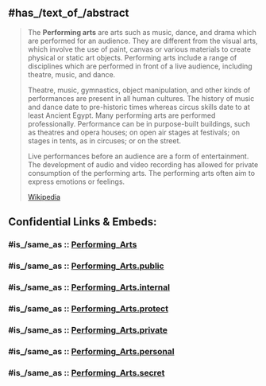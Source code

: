 

## #has_/text_of_/abstract 

> The **Performing arts** are arts such as music, dance, and drama which are performed for an audience. They are different from the visual arts, which involve the use of paint, canvas or various materials to create physical or static art objects. Performing arts include a range of disciplines which are performed in front of a live audience, including theatre, music, and dance.
>
> Theatre, music, gymnastics, object manipulation, and other kinds of performances are present in all human cultures. The history of music and dance date to pre-historic times whereas circus skills date to at least Ancient Egypt. Many performing arts are performed professionally. Performance can be in purpose-built buildings, such as theatres and opera houses; on open air stages at festivals; on stages in tents, as in circuses; or on the street.
>
> Live performances before an audience are a form of entertainment. The development of audio and video recording has allowed for private consumption of the performing arts. The performing arts often aim to express emotions or feelings.
>
> [Wikipedia](https://en.wikipedia.org/wiki/Performing%20arts) 


## Confidential Links & Embeds: 

### #is_/same_as :: [Performing_Arts](/_Standards/Society/Communication/Media1/Performing_Arts.md) 

### #is_/same_as :: [Performing_Arts.public](/_public/Society/Communication/Media1/Performing_Arts.public.md) 

### #is_/same_as :: [Performing_Arts.internal](/_internal/Society/Communication/Media1/Performing_Arts.internal.md) 

### #is_/same_as :: [Performing_Arts.protect](/_protect/Society/Communication/Media1/Performing_Arts.protect.md) 

### #is_/same_as :: [Performing_Arts.private](/_private/Society/Communication/Media1/Performing_Arts.private.md) 

### #is_/same_as :: [Performing_Arts.personal](/_personal/Society/Communication/Media1/Performing_Arts.personal.md) 

### #is_/same_as :: [Performing_Arts.secret](/_secret/Society/Communication/Media1/Performing_Arts.secret.md)


